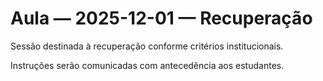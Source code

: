 # Aula — 2025-12-01 — Recuperação

Sessão destinada à recuperação conforme critérios institucionais.

Instruções serão comunicadas com antecedência aos estudantes.


